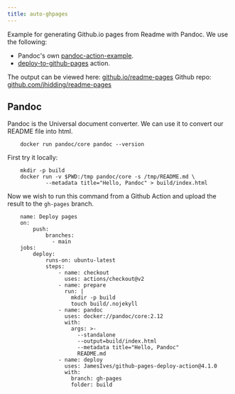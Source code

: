 ```yaml
---
title: auto-ghpages
---
```


Example for generating Github.io pages from Readme with Pandoc. We use the following:

- Pandoc's own [pandoc-action-example](https://github.com/pandoc/pandoc-action-example).
- [deploy-to-github-pages](https://github.com/marketplace/actions/deploy-to-github-pages) action.

The output can be viewed here: [github.io/readme-pages](https://jhidding.github.io/readme-pages)
Github repo: [github.com/jhidding/readme-pages](https://github.com/jhidding/readme-pages)

## Pandoc
Pandoc is the Universal document converter. We can use it to convert our README file into html.

        docker run pandoc/core pandoc --version

First try it locally:

        mkdir -p build
        docker run -v $PWD:/tmp pandoc/core -s /tmp/README.md \
                --metadata title="Hello, Pandoc" > build/index.html

Now we wish to run this command from a Github Action and upload the result to the `gh-pages` branch.

        name: Deploy pages
        on:
            push:
                branches:
                  - main
        jobs:
            deploy:
                runs-on: ubuntu-latest
                steps:
                    - name: checkout
                      uses: actions/checkout@v2
                    - name: prepare
                      run: |
                        mkdir -p build
                        touch build/.nojekyll   
                    - name: pandoc
                      uses: docker://pandoc/core:2.12
                      with:
                        args: >-
                          --standalone
                          --output=build/index.html
                          --metadata title="Hello, Pandoc"
                          README.md
                    - name: deploy
                      uses: JamesIves/github-pages-deploy-action@4.1.0
                      with:
                        branch: gh-pages
                        folder: build
